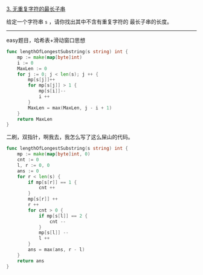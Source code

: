 [3. 无重复字符的最长子串](https://leetcode.cn/problems/longest-substring-without-repeating-characters/)

给定一个字符串 `s` ，请你找出其中不含有重复字符的 最长子串的长度。

---

easy题目，哈希表+滑动窗口思想

```go
func lengthOfLongestSubstring(s string) int {
    mp := make(map[byte]int)
    i := 0
    MaxLen := 0
    for j := 0; j < len(s); j ++ {
        mp[s[j]]++
        for mp[s[j]] > 1 {
            mp[s[i]]--
            i ++
        }
        MaxLen = max(MaxLen, j - i + 1)
    }
    return MaxLen
}
```

二刷，双指针，啊我去，我怎么写了这么屎山的代码。

```go
func lengthOfLongestSubstring(s string) int {
    mp := make(map[byte]int, 0)
    cnt := 0
    l, r := 0, 0
    ans := 0
    for r < len(s) {
        if mp[s[r]] == 1 {
            cnt ++
        }
        mp[s[r]] ++
        r ++
        for cnt > 0 {
            if mp[s[l]] == 2 {
                cnt --
            }
            mp[s[l]] --
            l ++
        }
        ans = max(ans, r - l)
    }
    return ans
}
```

